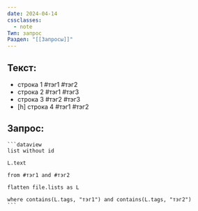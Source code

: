 ```yaml
---
date: 2024-04-14
cssclasses:
  - note
Тип: запрос
Раздел: "[[Запросы]]"
---
```



## Текст:
- строка 1 \#тэг1 \#тэг2
- строка 2 \#тэг1 \#тэг3
- строка 3 \#тэг2 \#тэг3
- [h] строка 4 \#тэг1 \#тэг2


## Запрос:
````
```dataview
list without id

L.text

from #тэг1 and #тэг2 

flatten file.lists as L

where contains(L.tags, "тэг1") and contains(L.tags, "тэг2")
```
````

